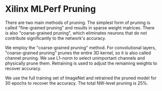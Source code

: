 # Xilinx MLPerf Pruning

There are two main methods of pruning. The simplest form of pruning is called "fine-grained pruning" and results in sparse weight matrices. There is also "coarse-grained pruning", which eliminates neurons that do not contribute significantly to the network's accuracy. 

We employ the "coarse-grained pruning" method. For convolutional layers, "coarse-grained pruning" prunes the entire 3D kernel, so it is also called channel pruning. We use L1-norm to select unimportant channels and physically prune them. Retraining is used to adjust the remaining weights to recover accuracy.

We use the full training set of ImageNet and retrained the pruned model for 30 epochs to recover the accuracy. The total NW-level pruning is 25%. 

